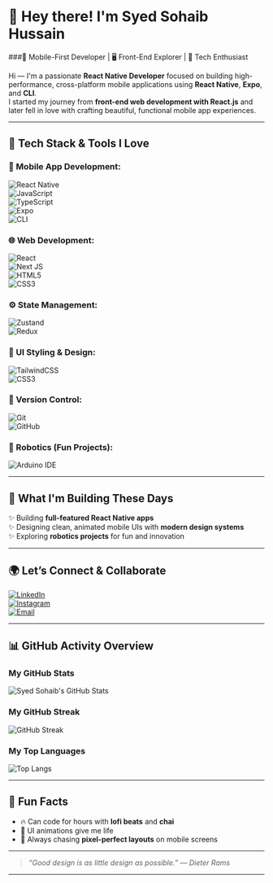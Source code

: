 # 👋 Hey there! I'm Syed Sohaib Hussain

###📱 Mobile-First Developer | 🖥️ Front-End Explorer | 🚀 Tech Enthusiast

Hi — I'm a passionate **React Native Developer** focused on building high-performance, cross-platform mobile applications using **React Native**, **Expo**, and **CLI**.  
I started my journey from **front-end web development with React.js** and later fell in love with crafting beautiful, functional mobile app experiences.

---

## 🔧 Tech Stack & Tools I Love

### 📱 Mobile App Development:
![React Native](https://img.shields.io/badge/react_native-%2320232a.svg?style=for-the-badge&logo=react&logoColor=%2361DAFB)  
![JavaScript](https://img.shields.io/badge/javascript-%23323330.svg?style=for-the-badge&logo=javascript&logoColor=%23F7DF1E)  
![TypeScript](https://img.shields.io/badge/typescript-%23007ACC.svg?style=for-the-badge&logo=typescript&logoColor=white)  
![Expo](https://img.shields.io/badge/expo-%23000000.svg?style=for-the-badge&logo=expo&logoColor=white)  
![CLI](https://img.shields.io/badge/CLI-%23000000.svg?style=for-the-badge&logo=react&logoColor=white)

### 🌐 Web Development:
![React](https://img.shields.io/badge/react-%2320232a.svg?style=for-the-badge&logo=react&logoColor=%2361DAFB)  
![Next JS](https://img.shields.io/badge/Next-black?style=for-the-badge&logo=next.js&logoColor=white)  
![HTML5](https://img.shields.io/badge/html5-%23E34F26.svg?style=for-the-badge&logo=html5&logoColor=white)  
![CSS3](https://img.shields.io/badge/css3-%231572B6.svg?style=for-the-badge&logo=css3&logoColor=white)  

### ⚙️ State Management:
![Zustand](https://img.shields.io/badge/zustand-%23ff9933.svg?style=for-the-badge&logo=react&logoColor=white)  
![Redux](https://img.shields.io/badge/redux-%23593d88.svg?style=for-the-badge&logo=redux&logoColor=white)  

### 🎨 UI Styling & Design:
![TailwindCSS](https://img.shields.io/badge/tailwindcss-%2338B2AC.svg?style=for-the-badge&logo=tailwind-css&logoColor=white)  
![CSS3](https://img.shields.io/badge/css3-%231572B6.svg?style=for-the-badge&logo=css3&logoColor=white)  

### 🔧 Version Control:
![Git](https://img.shields.io/badge/git-%23F05032.svg?style=for-the-badge&logo=git&logoColor=white)  
![GitHub](https://img.shields.io/badge/github-%23121011.svg?style=for-the-badge&logo=github&logoColor=white)

### 🤖 Robotics (Fun Projects):
![Arduino IDE](https://img.shields.io/badge/arduinoIDE-%232B65EC.svg?style=for-the-badge&logo=arduino&logoColor=white)

---

## 🚀 What I'm Building These Days

✨ Building **full-featured React Native apps**  
✨ Designing clean, animated mobile UIs with **modern design systems**  
✨ Exploring **robotics projects** for fun and innovation

---

## 🌍 Let’s Connect & Collaborate

[![LinkedIn](https://img.shields.io/badge/LinkedIn-%230077B5.svg?style=for-the-badge&logo=linkedin&logoColor=white)](https://linkedin.com/in/sohaib-hussain456)  
[![Instagram](https://img.shields.io/badge/Instagram-%23E4405F.svg?style=for-the-badge&logo=instagram&logoColor=white)](https://instagram.com/syedsohaib456)  
[![Email](https://img.shields.io/badge/Email-D14836?style=for-the-badge&logo=gmail&logoColor=white)](mailto:sohaibhussain456@gmail.com)

---

## 📊 GitHub Activity Overview

### My GitHub Stats
![Syed Sohaib's GitHub Stats](https://github-readme-stats.vercel.app/api?username=SyedSohaib456&show_icons=true&theme=radical&hide_border=true)

### My GitHub Streak
![GitHub Streak](https://streak-stats.demolab.com?user=SyedSohaib456&theme=radical&hide_border=true)

### My Top Languages
![Top Langs](https://github-readme-stats.vercel.app/api/top-langs/?username=SyedSohaib456&layout=compact&theme=radical&hide_border=true)

---

## 🎉 Fun Facts

- 🔥 Can code for hours with **lofi beats** and **chai**
- 🎨 UI animations give me life
- 🎯 Always chasing **pixel-perfect layouts** on mobile screens

---

> _“Good design is as little design as possible.” — Dieter Rams_

---
